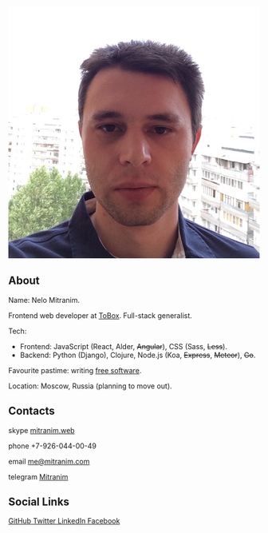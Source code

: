 <div class="float-right">
  <img src="/images/face-square.jpg">
</div>

## About

Name: Nelo Mitranim.

Frontend web developer at [ToBox](http://tobox.com). Full-stack generalist.

Tech:
* Frontend: JavaScript (React, Alder, ~~Angular~~), CSS (Sass, ~~Less~~).
* Backend: Python (Django), Clojure, Node.js (Koa, ~~Express~~, ~~Meteor~~), ~~Go~~.

Favourite pastime: writing [free software](/works/).

Location: Moscow, Russia (planning to move out).

## Contacts

<span class="fa fa-skype inline"></span><span>skype [mitranim.web](skype:mitranim.web?chat)</span>

<span class="fa fa-mobile inline"></span><span>phone +7-926-044-00-49</span>

<span class="fa fa-at inline"></span><span>email [me@mitranim.com](mailto:me@mitranim.com)</span>

<span class="fa fa-paper-plane-o inline"></span><span>telegram [Mitranim](https://telegram.me/Mitranim)</span>

## Social Links

<a href="https://github.com/Mitranim" target="_blank">
  <span class="fa fa-github"></span>
  <span>GitHub</span>
</a>

<a href="http://twitter.com/mitranim" target="_blank">
  <span class="fa fa-twitter"></span>
  <span>Twitter</span>
</a>

<a href="http://linkedin.com/in/mitranim" target="_blank">
  <span class="fa fa-linkedin"></span>
  <span>LinkedIn</span>
</a>

<a href="http://facebook.com/mitranim" target="_blank">
  <span class="fa fa-facebook"></span>
  <span>Facebook</span>
</a>
